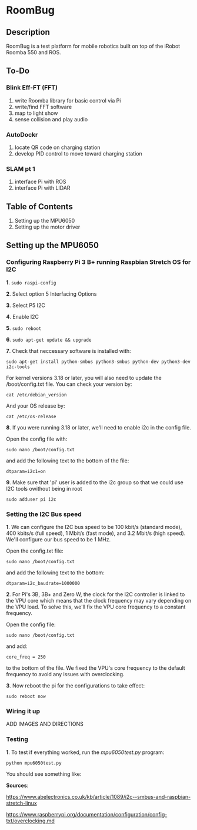 # RoomBug

## Description

RoomBug is a test platform for mobile robotics built on top of the iRobot Roomba 550 and ROS.
## To-Do

### Blink Eff-FT (FFT)
1. write Roomba library for basic control via Pi
2. write/find FFT software
3. map to light show
4. sense collision and play audio

### AutoDockr
1. locate QR code on charging station
2. develop PID control to move toward charging station

### SLAM pt 1
1. interface Pi with ROS
2. interface Pi with LIDAR


## Table of Contents

1. Setting up the MPU6050 
2. Setting up the motor driver 

## Setting up the MPU6050

### Configuring Raspberry Pi 3 B+ running Raspbian Stretch OS for I2C 

**1**. ``` sudo raspi-config ```

**2**. Select option 5 Interfacing Options

**3**. Select P5 I2C

**4**. Enable I2C

**5**. ```sudo reboot```

**6**. ``` sudo apt-get update && upgrade ```

**7**. Check that neccessary software is installed with:

  ```
  sudo apt-get install python-smbus python3-smbus python-dev python3-dev i2c-tools
  ```


For kernel versions 3.18 or later, you will also need to update the /boot/config.txt file.
You can check your version by:

```
cat /etc/debian_version
```

And your OS release by:

```
cat /etc/os-release
```

**8**. If you were running 3.18 or later, we'll need to enable i2c in the config file.

Open the config file with:

```
sudo nano /boot/config.txt
```

and add the following text to the bottom of the file:

```
dtparam=i2c1=on
```
**9**. Make sure that 'pi' user is added to the i2c group so that we could use I2C tools owithout being in root

```
sudo adduser pi i2c
```

### Setting the I2C Bus speed

**1**. We can configure the I2C bus speed to be 100 kbit/s (standard mode), 400 kbits/s (full speed), 1 Mbit/s (fast mode), and 3.2 Mbit/s (high speed). We'll configure our bus speed to be 1 MHz.

Open the config.txt file:
```
sudo nano /boot/config.txt
```

and add the following text to the bottom:

```
dtparam=i2c_baudrate=1000000
```


**2**. For Pi's 3B, 3B+ and Zero W, the clock for the I2C controller is linked to the VPU core which means that the clock frequency may vary depending on the VPU load. To solve this, we'll fix the VPU core frequency to a constant frequency.

Open the config file:

``` 
sudo nano /boot/config.txt
```
and add:

``` 
core_freq = 250
```
to the bottom of the file. We fixed the VPU's core frequency to the default frequency to avoid any issues with overclocking.

**3**. Now reboot the pi for the configurations to take effect:

```
sudo reboot now
```

### Wiring it up

ADD IMAGES AND DIRECTIONS

### Testing

**1**. To test if everything worked, run the *mpu6050test.py* program:

```
python mpu6050test.py
```

You should see something like:

**Sources**:

https://www.abelectronics.co.uk/kb/article/1089/i2c--smbus-and-raspbian-stretch-linux

https://www.raspberrypi.org/documentation/configuration/config-txt/overclocking.md
